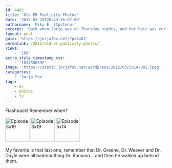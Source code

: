 ```yaml
---
id: 4462
title: 'Old ER Publicity Photos'
date: '2012-03-28T20:43:36-07:00'
authorname: 'Mika E. (Ipstenu)'
excerpt: 'Back when Jorja was on Thursday nights, and her hair was curly and short!'
layout: post
guid: 'https://jorjafox.net/?p=4462'
permalink: /2012/old-er-publicity-photos/
Views:
    - '168'
astra_style_timestamp_css:
    - '1634390592'
image: 'https://static.jorjafox.net/wordpress/2012/03/5x14-001.jpeg'
categories:
    - 'Jorja Fox'
tags:
    - er
    - photos
    - tv
---
```


Flashback! Remember when?

<a title="Episode 3x19" href="https://jorjafox.net/gallery/tv/er/pub/3x19-001.jpg"><img class="thumbnail" src="https://jorjafox.net/gallery/cache/tv/er/pub/3x19-001_200_cw200_ch200_thumb.jpg" alt="Episode 3x19" width="75" height="75" /></a> <a title="Episode 3x19" href="https://jorjafox.net/gallery/tv/er/pub/3x19-002.jpg"><img src="https://jorjafox.net/gallery/cache/tv/er/pub/3x19-002_200_cw200_ch200_thumb.jpg" alt="Episode 3x19" width="75" height="75" /></a> <a title="Episode 5x14" href="https://jorjafox.net/gallery/tv/er/pub/5x14-001.jpg"><img src="https://jorjafox.net/gallery/cache/tv/er/pub/5x14-001_200_cw200_ch200_thumb.jpg" alt="Episode 5x14" width="75" height="75" /></a>

My favorite is that last one, remember that Dr. Greene, Dr. Weaver and Dr. Doyle were all badmouthing Dr. Romano... and then he walked up behind them.
